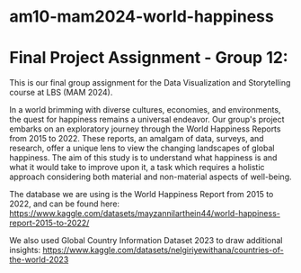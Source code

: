 # am10-mam2024-world-happiness

# Final Project Assignment - Group 12:
This is our final group assignment for the Data Visualization and Storytelling course at LBS (MAM 2024).

In a world brimming with diverse cultures, economies, and environments, the quest for happiness remains a universal endeavor. Our group's project embarks on an exploratory journey through the World Happiness Reports from 2015 to 2022. These reports, an amalgam of data, surveys, and research, offer a unique lens to view the changing landscapes of global happiness. The aim of this study is to understand what happiness is and what it would take to improve upon it, a task which requires a holistic approach considering both material and non-material aspects of
well-being.

The database we are using is the World Happiness Report from 2015 to 2022, and can be found here: https://www.kaggle.com/datasets/mayzannilarthein44/world-happiness-report-2015-to-2022/

We also used Global Country Information Dataset 2023 to draw additional insights: https://www.kaggle.com/datasets/nelgiriyewithana/countries-of-the-world-2023
